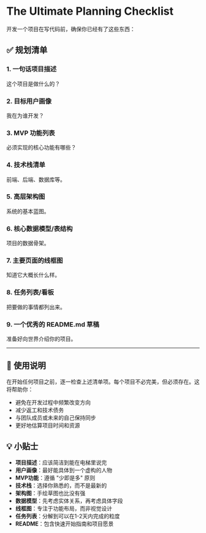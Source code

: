 # The Ultimate Planning Checklist

开发一个项目在写代码前，确保你已经有了这些东西：

## ✅ 规划清单

### 1. 一句话项目描述
这个项目是做什么的？

### 2. 目标用户画像
我在为谁开发？

### 3. MVP 功能列表
必须实现的核心功能有哪些？

### 4. 技术栈清单
前端、后端、数据库等。

### 5. 高层架构图
系统的基本蓝图。

### 6. 核心数据模型/表结构
项目的数据骨架。

### 7. 主要页面的线框图
知道它大概长什么样。

### 8. 任务列表/看板
把要做的事情都列出来。

### 9. 一个优秀的 README.md 草稿
准备好向世界介绍你的项目。

---

## 📝 使用说明

在开始任何项目之前，逐一检查上述清单项。每个项目不必完美，但必须存在。这将帮助你：

- 避免在开发过程中频繁改变方向
- 减少返工和技术债务
- 与团队成员或未来的自己保持同步
- 更好地估算项目时间和资源

## 💡 小贴士

- **项目描述**：应该简洁到能在电梯里说完
- **用户画像**：最好能具体到一个虚构的人物
- **MVP功能**：遵循 "少即是多" 原则
- **技术栈**：选择你熟悉的，而不是最新的
- **架构图**：手绘草图也比没有强
- **数据模型**：先考虑实体关系，再考虑具体字段
- **线框图**：专注于功能布局，而非视觉设计
- **任务列表**：分解到可以在1-2天内完成的粒度
- **README**：包含快速开始指南和项目愿景
